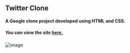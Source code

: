 ## Twitter Clone
#### A Google clone project developed using HTML and CSS.
##### You can view the site [**here.**](https://rawcdn.githack.com/hasanilteris/Twitter-Clone-Project/b253fc4a008cf572e9587749f18d08a303f7101f/index.html)



![image](https://user-images.githubusercontent.com/82460438/134988127-7740952e-3f90-4375-bf3a-1db4e843ef19.png)

